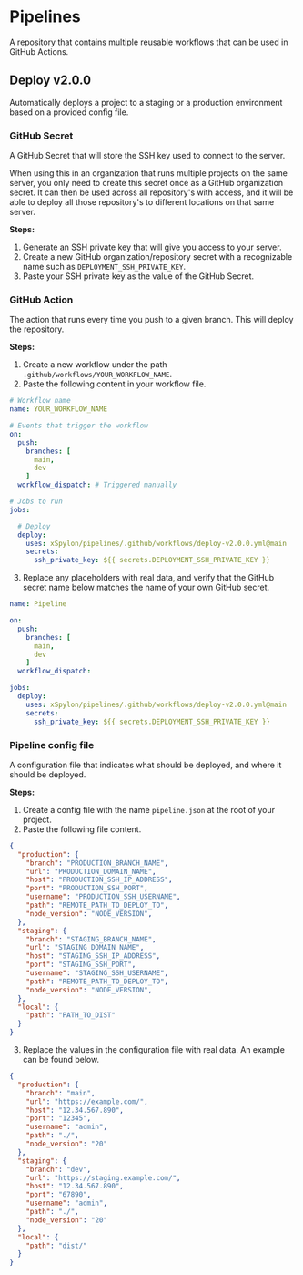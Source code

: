 # Pipelines

A repository that contains multiple reusable workflows that can be used in GitHub Actions.

## Deploy v2.0.0
Automatically deploys a project to a staging or a production environment based on a provided config file.

### GitHub Secret

A GitHub Secret that will store the SSH key used to connect to the server. 

When using this in an organization that runs multiple projects on the same server, you only need to create this secret once as a GitHub organization secret. It can then be used across all repository's with access, and it will be able to deploy all those repository's to different locations on that same server.

**Steps:**
1. Generate an SSH private key that will give you access to your server.
2. Create a new GitHub organization/repository secret with a recognizable name such as `DEPLOYMENT_SSH_PRIVATE_KEY`.
3. Paste your SSH private key as the value of the GitHub Secret.


### GitHub Action

The action that runs every time you push to a given branch. This will deploy the repository.

**Steps:**
1. Create a new workflow under the path `.github/workflows/YOUR_WORKFLOW_NAME`.
2. Paste the following content in your workflow file.
```yaml
# Workflow name
name: YOUR_WORKFLOW_NAME

# Events that trigger the workflow
on:
  push:
    branches: [ 
      main, 
      dev 
    ]
  workflow_dispatch: # Triggered manually 

# Jobs to run
jobs:

  # Deploy
  deploy:
    uses: xSpylon/pipelines/.github/workflows/deploy-v2.0.0.yml@main
    secrets:
      ssh_private_key: ${{ secrets.DEPLOYMENT_SSH_PRIVATE_KEY }}
```

3. Replace any placeholders with real data, and verify that the GitHub secret name below matches the name of your own GitHub secret.
```yaml
name: Pipeline

on:
  push:
    branches: [ 
      main, 
      dev 
    ]
  workflow_dispatch:

jobs:
  deploy:
    uses: xSpylon/pipelines/.github/workflows/deploy-v2.0.0.yml@main
    secrets:
      ssh_private_key: ${{ secrets.DEPLOYMENT_SSH_PRIVATE_KEY }}
```


### Pipeline config file

A configuration file that indicates what should be deployed, and where it should be deployed.

**Steps:**
1. Create a config file with the name `pipeline.json` at the root of your project.
2. Paste the following file content.

```json
{
  "production": {
    "branch": "PRODUCTION_BRANCH_NAME",
    "url": "PRODUCTION_DOMAIN_NAME",
    "host": "PRODUCTION_SSH_IP_ADDRESS",
    "port": "PRODUCTION_SSH_PORT",
    "username": "PRODUCTION_SSH_USERNAME",
    "path": "REMOTE_PATH_TO_DEPLOY_TO",
    "node_version": "NODE_VERSION",
  },
  "staging": {
    "branch": "STAGING_BRANCH_NAME",
    "url": "STAGING_DOMAIN_NAME",
    "host": "STAGING_SSH_IP_ADDRESS",
    "port": "STAGING_SSH_PORT",
    "username": "STAGING_SSH_USERNAME",
    "path": "REMOTE_PATH_TO_DEPLOY_TO",
    "node_version": "NODE_VERSION",
  },
  "local": {
    "path": "PATH_TO_DIST"
  }
}
```
3. Replace the values in the configuration file with real data. An example can be found below.

```json
{
  "production": {
    "branch": "main",
    "url": "https://example.com/",
    "host": "12.34.567.890",
    "port": "12345",
    "username": "admin",
    "path": "./",
    "node_version": "20"
  },
  "staging": {
    "branch": "dev",
    "url": "https://staging.example.com/",
    "host": "12.34.567.890",
    "port": "67890",
    "username": "admin",
    "path": "./",
    "node_version": "20"
  },
  "local": {
    "path": "dist/"
  }
}
```